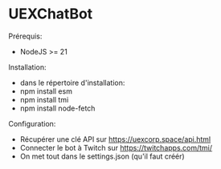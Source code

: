 # UEXChatBot
Prérequis:
* NodeJS >= 21

Installation:
* dans le répertoire d'installation:
* npm install esm
* npm install tmi
* npm install node-fetch

Configuration:
* Récupérer une clé API sur https://uexcorp.space/api.html
* Connecter le bot à Twitch sur https://twitchapps.com/tmi/
* On met tout dans le settings.json (qu'il faut créér)
